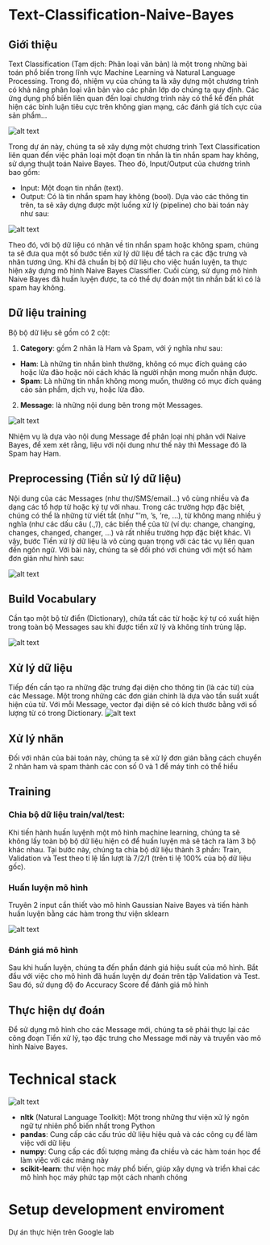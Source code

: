 # Text-Classification-Naive-Bayes
## Giới thiệu
Text Classification (Tạm dịch: Phân loại văn bản) là một trong những bài toán phổ biến trong lĩnh vực Machine Learning và Natural Language Processing. Trong đó, nhiệm vụ của chúng ta là xây dựng một chương trình có khả năng phân loại văn bản vào các phân lớp do chúng ta quy định. Các ứng dụng phổ biến liên quan đến loại chương trình này có thể kể đến phát hiện các bình luận tiêu cực trên không gian mạng, các đánh giá tích cực của sản phẩm...

![alt text](./readme/TextClassification.PNG)

Trong dự án này, chúng ta sẽ xây dựng một chương trình Text Classification liên quan đến việc phân loại một đoạn tin nhắn là tin nhắn spam hay không, sử dụng thuật toán Naive Bayes. Theo đó, Input/Output của chương trình bao gồm:
* Input: Một đoạn tin nhắn (text).
* Output: Có là tin nhắn spam hay không (bool).
Dựa vào các thông tin trên, ta sẽ xây dựng được một luồng xử lý (pipeline) cho bài toán này như sau:

![alt text](./readme/TextClassification_pipeline.PNG)

Theo đó, với bộ dữ liệu có nhãn về tin nhắn spam hoặc không spam, chúng ta sẽ đưa qua một số bước tiền xử lý dữ liệu để tách ra các đặc trưng và nhãn tương ứng. Khi đã chuẩn bị bộ dữ liệu cho việc huấn luyện, ta thực hiện xây dựng mô hình Naive Bayes Classifier. Cuối cùng, sử dụng mô hình Naive Bayes đã huấn luyện được, ta có thể dự đoán một tin nhắn bất kì có là spam hay không.

## Dữ liệu training
Bộ bộ dữ liệu sẽ gồm có 2 cột:
1. **Category**: gồm 2 nhãn là Ham và Spam, với ý nghĩa như sau:
* **Ham**: Là những tin nhắn bình thường, không có mục đích quảng cáo hoặc lừa đảo hoặc nói cách khác là  người nhận mong muốn nhận được.
* **Spam**: Là những tin nhắn không mong muốn, thường có mục đích quảng cáo sản phẩm, dịch vụ, hoặc lừa đảo.
2. **Message**: là những nội dung bên trong một Messages.

![alt text](./readme/DataTraining.PNG)

Nhiệm vụ là dựa vào nội dung Message để phân loại nhị phân với Naive Bayes, để xem xét rằng, liệu với nội dung như thế này thì Message đó là Spam hay Ham.

## Preprocessing (Tiền sử lý dữ liệu)
Nội dung của các Messages (như thư/SMS/email...) vô cùng nhiều và đa dạng các tổ hợp từ hoặc ký tự với nhau.
Trong các trường hợp đặc biệt, chúng có thể là những từ viết tắt (như "’m, ’s, ’re, ...), từ không mang nhiều ý nghĩa (như các dấu câu (.,’/), các biến thể của từ (ví dụ: change, changing, changes, changed, changer, ...) và rất nhiều trường hợp đặc biệt
khác. Vì vậy, bước Tiền xử lý dữ liệu là vô cùng quan trọng với các tác vụ liên quan đến ngôn ngữ. Với bài này, chúng ta sẽ đối phó với chúng với một số hàm đơn giản như hình sau:

![alt text](./readme/Data_Preprocessing.PNG)

## Build Vocabulary
Cần tạo một bộ từ điển (Dictionary), chứa tất các từ hoặc ký tự có xuất hiện trong toàn bộ Messages sau khi được tiền xử lý và không tính trùng lặp.

![alt text](./readme/BuildVocabulary.PNG)

## Xử lý dữ liệu
Tiếp đến cần tạo ra những đặc trưng đại diện cho thông tin (là các từ) của các Message. Một trong những các đơn giản chính là dựa vào tần suất xuất hiện của từ. Với mỗi Message, vector đại diện sẽ có kích thước bằng với số lượng từ có trong Dictionary.
![alt text](./readme/DataPresentation.PNG)

## Xử lý nhãn
Đối với nhãn của bài toán này, chúng ta sẽ xử lý đơn giản bằng cách chuyển 2 nhãn ham và spam thành các con số 0 và 1 để máy tính có thể hiểu

## Training
### Chia bộ dữ liệu train/val/test:
Khi tiến hành huấn luyệnh một mô hình machine learning, chúng ta sẽ không lấy toàn bộ bộ dữ liệu hiện có để huấn luyện mà sẽ tách ra làm 3 bộ khác nhau. Tại bước này, chúng ta chia bộ dữ liệu thành 3 phần: Train, Validation và Test theo tỉ lệ lần lượt là 7/2/1 (trên tỉ lệ 100% của bộ dữ liệu gốc).

### Huấn luyện mô hình
Truyên 2 input cần thiết vào mô hình Gaussian Naive Bayes và tiến hành huấn luyện bằng các hàm trong thư viện sklearn

![alt text](./readme/Training.PNG)

### Đánh giá mô hình
Sau khi huấn luyện, chúng ta đến phần đánh giá hiệu suất của mô hình. Bắt đầu với việc cho mô hình đã huấn luyện dự đoán trên tập Validation và Test. Sau đó, sử dụng độ đo Accuracy Score để đánh giá mô hình


## Thực hiện dự đoán
Để sử dụng mô hình cho các Message mới, chúng ta sẽ
phải thực lại các công đoạn Tiền xử lý, tạo đặc trưng cho Message mới này và truyền vào mô hình Naive Bayes.

# Technical stack
![alt text](./readme/TechStack.PNG)

* **nltk** (Natural Language Toolkit): Một trong những thư viện xử lý ngôn ngữ tự nhiên phổ biến nhất trong Python
* **pandas**: Cung cấp các cấu trúc dữ liệu hiệu quả và các công cụ để làm việc với dữ liệu
* **numpy**: Cung cấp các đối tượng mảng đa chiều và các hàm toán học để làm việc với các mảng này
* **scikit-learn**: thư viện học máy phổ biến, giúp xây dựng và triển khai các mô hình học máy phức tạp một cách nhanh chóng


# Setup development enviroment
Dự án thực hiện trên Google lab